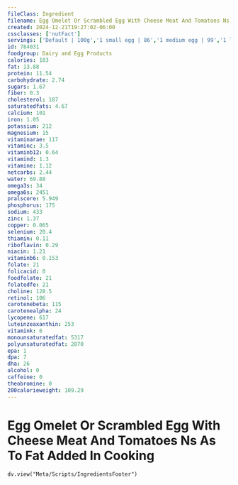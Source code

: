 ```yaml
---
fileClass: Ingredient
filename: Egg Omelet Or Scrambled Egg With Cheese Meat And Tomatoes Ns As To Fat Added In Cooking
created: 2024-12-21T19:27:02-06:00
cssclasses: ['nutFact']
servings: ['Default | 100g','1 small egg | 86','1 medium egg | 99','1 large egg | 113','1 extra large egg | 127','1 jumbo egg | 142','1 egg, ns as to size | 113','1 cup | 201']
id: 784031
foodgroup: Dairy and Egg Products 
calories: 183
fat: 13.88
protein: 11.54
carbohydrate: 2.74
sugars: 1.67
fiber: 0.3
cholesterol: 187
saturatedfats: 4.67
calcium: 101
iron: 1.05
potassium: 212
magnesium: 15
vitaminarae: 117
vitaminc: 3.5
vitaminb12: 0.64
vitamind: 1.3
vitamine: 1.12
netcarbs: 2.44
water: 69.88
omega3s: 34
omega6s: 2451
pralscore: 5.949
phosphorus: 175
sodium: 433
zinc: 1.37
copper: 0.065
selenium: 20.4
thiamin: 0.11
riboflavin: 0.29
niacin: 1.21
vitaminb6: 0.153
folate: 21
folicacid: 0
foodfolate: 21
folatedfe: 21
choline: 128.5
retinol: 106
carotenebeta: 115
carotenealpha: 24
lycopene: 617
luteinzeaxanthin: 253
vitamink: 6
monounsaturatedfat: 5317
polyunsaturatedfat: 2870
epa: 1
dpa: 7
dha: 26
alcohol: 0
caffeine: 0
theobromine: 0
200calorieweight: 109.29
---
```


# Egg Omelet Or Scrambled Egg With Cheese Meat And Tomatoes Ns As To Fat Added In Cooking

```dataviewjs
dv.view("Meta/Scripts/IngredientsFooter")
```